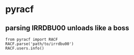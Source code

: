 # pyracf

## parsing IRRDBU00 unloads like a boss

    from pyracf import RACF
    RACF.parse('path/to/irrdbu00')
    RACF.users.info()

    